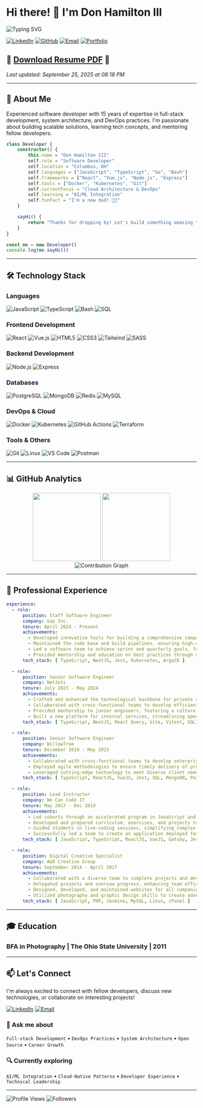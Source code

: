 # Hi there! 👋 I'm Don Hamilton III

![Typing SVG](https://readme-typing-svg.herokuapp.com/?lines=Software+Developer;Full+Stack+Engineer;DevOps+Enthusiast;Problem+Solver&center=true&size=30&color=2F81F7)

[![LinkedIn](https://img.shields.io/badge/-LinkedIn-0077B5?style=for-the-badge&logo=linkedin&logoColor=white)](https://linkedin.com/in/donhamiltoniii)
[![GitHub](https://img.shields.io/badge/-GitHub-181717?style=for-the-badge&logo=github)](https://github.com/donhamiltoniii)
[![Email](https://img.shields.io/badge/-Email-D14836?style=for-the-badge&logo=gmail&logoColor=white)](mailto:donhamiltoniii@pm.me)
[![Portfolio](https://img.shields.io/badge/-Portfolio-FF5722?style=for-the-badge&logo=firefox&logoColor=white)](https://dondon.dev)

## 📄 **[Download Resume PDF](./resume.pdf)** 📄

*Last updated: September 25, 2025 at 08:18 PM*

---

## 🚀 About Me

Experienced software developer with 15 years of expertise in full-stack development, system architecture, and DevOps practices. I'm passionate about building scalable solutions, learning tech concepts, and mentoring fellow developers.

```typescript
class Developer {
    constructor() {
        this.name = "Don Hamilton III"
        self.role = "Software Developer"
        self.location = "Columbus, OH"
        self.languages = ["JavaScript", "TypeScript", "Go", "Bash"]
        self.frameworks = ["React", "Vue.js", "Node.js", "Express"]
        self.tools = ["Docker", "Kubernetes", "Git"]
        self.currentFocus = "Cloud Architecture & DevOps"
        self.learning = "AI/ML Integration"
        self.funFact = "I'm a new dad! 👨‍🍼"
    }

    sayHi() {
        return "Thanks for dropping by! Let's build something amazing together! 🚀"
    }
}

const me = new Developer()
console.log(me.sayHi())
```

---

## 🛠️ Technology Stack

### Languages

![JavaScript](https://img.shields.io/badge/-JavaScript-F7DF1E?style=flat-square&logo=javascript&logoColor=black)
![TypeScript](https://img.shields.io/badge/-TypeScript-3178C6?style=flat-square&logo=typescript&logoColor=white)
![Bash](https://img.shields.io/badge/-Bash-4EAA25?style=flat-square&logo=gnu-bash&logoColor=white)
![SQL](https://img.shields.io/badge/-SQL-336791?style=flat-square&logo=postgresql&logoColor=white)

### Frontend Development

![React](https://img.shields.io/badge/-React-61DAFB?style=flat-square&logo=react&logoColor=black)
![Vue.js](https://img.shields.io/badge/-Vue.js-4FC08D?style=flat-square&logo=vue.js&logoColor=white)
![HTML5](https://img.shields.io/badge/-HTML5-E34F26?style=flat-square&logo=html5&logoColor=white)
![CSS3](https://img.shields.io/badge/-CSS3-1572B6?style=flat-square&logo=css3&logoColor=white)
![Tailwind](https://img.shields.io/badge/-Tailwind_CSS-38B2AC?style=flat-square&logo=tailwind-css&logoColor=white)
![SASS](https://img.shields.io/badge/-SASS-CC6699?style=flat-square&logo=sass&logoColor=white)

### Backend Development

![Node.js](https://img.shields.io/badge/-Node.js-339933?style=flat-square&logo=node.js&logoColor=white)
![Express](https://img.shields.io/badge/-Express-000000?style=flat-square&logo=express&logoColor=white)

### Databases

![PostgreSQL](https://img.shields.io/badge/-PostgreSQL-336791?style=flat-square&logo=postgresql&logoColor=white)
![MongoDB](https://img.shields.io/badge/-MongoDB-47A248?style=flat-square&logo=mongodb&logoColor=white)
![Redis](https://img.shields.io/badge/-Redis-DC382D?style=flat-square&logo=redis&logoColor=white)
![MySQL](https://img.shields.io/badge/-MySQL-4479A1?style=flat-square&logo=mysql&logoColor=white)

### DevOps & Cloud

![Docker](https://img.shields.io/badge/-Docker-2496ED?style=flat-square&logo=docker&logoColor=white)
![Kubernetes](https://img.shields.io/badge/-Kubernetes-326CE5?style=flat-square&logo=kubernetes&logoColor=white)
![GitHub Actions](https://img.shields.io/badge/-GitHub_Actions-2088FF?style=flat-square&logo=github-actions&logoColor=white)
![Terraform](https://img.shields.io/badge/-Terraform-623CE4?style=flat-square&logo=terraform&logoColor=white)

### Tools & Others

![Git](https://img.shields.io/badge/-Git-F05032?style=flat-square&logo=git&logoColor=white)
![Linux](https://img.shields.io/badge/-Linux-FCC624?style=flat-square&logo=linux&logoColor=black)
![VS Code](https://img.shields.io/badge/-VS_Code-007ACC?style=flat-square&logo=visual-studio-code&logoColor=white)
![Postman](https://img.shields.io/badge/-Postman-FF6C37?style=flat-square&logo=postman&logoColor=white)

---

## 📊 GitHub Analytics

<div align="center">
  <img height="180em" src="https://github-readme-stats.vercel.app/api?username=donhamiltoniii&show_icons=true&theme=tokyonight&include_all_commits=true&count_private=true"/>
  <img height="180em" src="https://github-readme-stats.vercel.app/api/top-langs/?username=donhamiltoniii&layout=compact&langs_count=8&theme=tokyonight"/>
</div>

<div align="center">
  <img src="https://github-readme-activity-graph.vercel.app/graph?username=donhamiltoniii&theme=tokyo-night&hide_border=true" alt="Contribution Graph" />
</div>

---

## 💼 Professional Experience

```yaml
experience:
  - role:
      position: Staff Software Engineer
      company: Gap Inc.
      tenure: April 2024 - Present
      achievements:
        - Developed innovative tools for building a comprehensive component library, enhancing team productivity.
        - Maintained the code base and build pipelines, ensuring high-quality software delivery.
        - Led a software team to achieve sprint and quarterly goals, fostering collaboration and accountability.
        - Provided mentorship and education on best practices through mob and pair programming sessions.
      tech_stack: [ TypeScript, NextJS, Jest, Kubernetes, ArgoCD ]

  - role:
      position: Senior Software Engineer
      company: NetJets
      tenure: July 2023 - May 2024
      achievements:
        - Crafted and enhanced the technological backbone for private aviation services at NetJets.
        - Collaborated with cross-functional teams to develop efficient and innovative solutions.
        - Provided mentorship to junior engineers, fostering a culture of growth and knowledge sharing.
        - Built a new platform for internal services, streamlining operations and improving service delivery.
      tech_stack: [ TypeScript, NextJS, React Query, Vite, Vitest, SQL]

  - role:
      position: Senior Software Engineer
      company: WillowTree
      tenure: December 2019 - May 2023
      achievements:
        - Collaborated with cross-functional teams to develop enterprise-level software for industry leaders.
        - Employed agile methodologies to ensure timely delivery of projects to clients.
        - Leveraged cutting-edge technology to meet diverse client needs effectively.
      tech_stack: [ TypeScript, ReactJS, VueJS, Jest, SQL, MongoDB, PostgreSQL ]

  - role:
      position: Lead Instructor
      company: We Can Code IT
      tenure: May 2017 - Dec 2019
      achievements:
        - Led cohorts through an accelerated program in JavaScript and Java, emphasizing Test Driven Design.
        - Developed and prepared curriculum, exercises, and projects to enhance student learning.
        - Guided students in live-coding sessions, simplifying complex web application concepts.
        - Successfully led a team to create an application deployed for a local food pantry, showcasing practical skills.
      tech_stack: [ JavaScript, TypeScript, ReactJS, VueJS, Gatsby, Jest, MongoDB, PostgreSQL, SQL, Netlify ]

  - role:
      position: Digital Creative Specialist
      company: A&R Creative Group
      tenure: September 2014 - April 2017
      achievements:
        - Collaborated with a diverse team to complete projects and develop brands, ensuring quality work delivered on time.
        - Delegated projects and oversaw progress, enhancing team efficiency and project management.
        - Designed, developed, and maintained websites for all companies under the A&R umbrella, handling updates and content generation.
        - Utilized photography and graphic design skills to create advertisements and print materials, contributing to brand visibility.
      tech_stack: [ JavaScript, PHP, Jasmine, MySQL, Linux, cPanel ]

```

---

## 🎓 Education

### BFA in Photography | The Ohio State University | 2011

---

## 📫 Let's Connect

I'm always excited to connect with fellow developers, discuss new technologies, or collaborate on interesting projects!

[![LinkedIn](https://img.shields.io/badge/-Connect_on_LinkedIn-0077B5?style=for-the-badge&logo=linkedin&logoColor=white)](https://linkedin.com/in/yourprofildonhamiltoniiie)
[![Email](https://img.shields.io/badge/-Send_me_an_Email-D14836?style=for-the-badge&logo=gmail&logoColor=white)](mailto:donhamiltoniii@pm.me)

### 💬 Ask me about

`Full-stack Development` • `DevOps Practices` • `System Architecture` • `Open Source` • `Career Growth`

### 🔍 Currently exploring

`AI/ML Integration` • `Cloud-Native Patterns` • `Developer Experience` • `Technical Leadership`

---

![Profile Views](https://komarev.com/ghpvc/?username=donhamiltoniii&color=2F81F7&style=flat-square&label=Profile+Views)
![Followers](https://img.shields.io/github/followers/donhamiltoniii?style=social)
